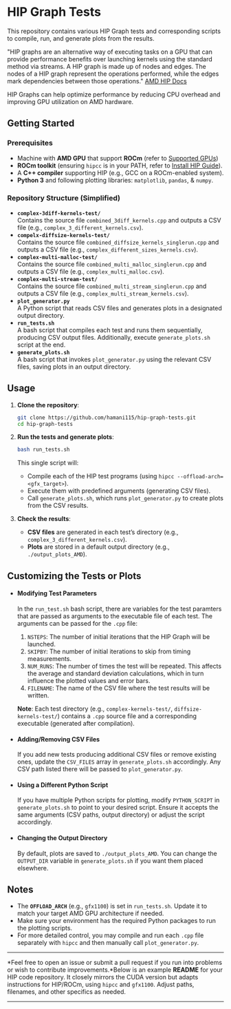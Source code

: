 # HIP Graph Tests

This repository contains various HIP Graph tests and corresponding scripts to compile, run, and generate plots from the results. 

"HIP graphs are an alternative way of executing tasks on a GPU that can provide performance benefits over launching kernels using the standard method via streams. A HIP graph is made up of nodes and edges. The nodes of a HIP graph represent the operations performed, while the edges mark dependencies between those operations." [AMD HIP Docs](https://rocm.docs.amd.com/projects/HIP/en/docs-develop/how-to/hip_runtime_api/hipgraph.html)

HIP Graphs can help optimize performance by reducing CPU overhead and improving GPU utilization on AMD hardware.

## Getting Started

### Prerequisites
- Machine with **AMD GPU** that support **ROCm** (refer to [Supported GPUs](https://rocm.docs.amd.com/projects/install-on-linux/en/develop/reference/system-requirements.html))
- **ROCm toolkit** (ensuring `hipcc` is in your PATH, refer to [Install HIP Guide](https://rocm.docs.amd.com/projects/HIP/en/develop/install/install.html)).
- A **C++ compiler** supporting HIP (e.g., GCC on a ROCm-enabled system).
- **Python 3** and following plotting libraries: `matplotlib`, `pandas`, & `numpy`.

### Repository Structure (Simplified)
- **`complex-3diff-kernels-test/`**  
  Contains the source file `combined_3diff_kernels.cpp` and outputs a CSV file (e.g., `complex_3_different_kernels.csv`).
- **`compelx-diffsize-kernels-test/`**  
  Contains the source file `combined_diffsize_kernels_singlerun.cpp` and outputs a CSV file (e.g., `complex_different_sizes_kernels.csv`).
- **`complex-multi-malloc-test/`**  
  Contains the source file `combined_multi_malloc_singlerun.cpp` and outputs a CSV file (e.g., `complex_multi_malloc.csv`).
- **`complex-multi-stream-test/`**  
  Contains the source file `combined_multi_stream_singlerun.cpp` and outputs a CSV file (e.g., `complex_multi_stream_kernels.csv`).
- **`plot_generator.py`**  
  A Python script that reads CSV files and generates plots in a designated output directory.
- **`run_tests.sh`**  
  A bash script that compiles each test and runs them sequentially, producing CSV output files. Additionally, execute `generate_plots.sh` script at the end.
- **`generate_plots.sh`**  
  A bash script that invokes `plot_generator.py` using the relevant CSV files, saving plots in an output directory.

## Usage

1. **Clone the repository**:
    ```bash
    git clone https://github.com/hamani115/hip-graph-tests.git
    cd hip-graph-tests
    ```

2. **Run the tests and generate plots**:
    ```bash
    bash run_tests.sh
    ```
   This single script will:
   - Compile each of the HIP test programs (using `hipcc --offload-arch=<gfx_target>`).
   - Execute them with predefined arguments (generating CSV files).
   - Call `generate_plots.sh`, which runs `plot_generator.py` to create plots from the CSV results.

3. **Check the results**:
   - **CSV files** are generated in each test’s directory (e.g., `complex_3_different_kernels.csv`).
   - **Plots** are stored in a default output directory (e.g., `./output_plots_AMD`).

## Customizing the Tests or Plots

- #### **Modifying Test Parameters**  
  In the `run_test.sh` bash script, there are variables for the test paramters that are passed as arguments to the executable file of each test. The arguments can be passed for the `.cpp` file:
  1. `NSTEPS`: The number of initial iterations that the HIP Graph will be launched.
  2. `SKIPBY`: The number of initial iterations to skip from timing measurements.
  3. `NUM_RUNS`: The number of times the test will be repeated. This affects the average and standard deviation calculations, which in turn influence the plotted values and error bars.
  4. `FILENAME`: The name of the CSV file where the test results will be written.

  **Note**: Each test directory (e.g., `complex-kernels-test/`, `diffsize-kernels-test/`) contains a `.cpp` source file and a corresponding executable (generated after compilation).

- #### **Adding/Removing CSV Files**  
  If you add new tests producing additional CSV files or remove existing ones, update the `CSV_FILES` array in `generate_plots.sh` accordingly. Any CSV path listed there will be passed to `plot_generator.py`.

- #### **Using a Different Python Script**  
  If you have multiple Python scripts for plotting, modify `PYTHON_SCRIPT` in `generate_plots.sh` to point to your desired script. Ensure it accepts the same arguments (CSV paths, output directory) or adjust the script accordingly.

- #### **Changing the Output Directory**  
  By default, plots are saved to `./output_plots_AMD`. You can change the `OUTPUT_DIR` variable in `generate_plots.sh` if you want them placed elsewhere.

## Notes

- The **`OFFLOAD_ARCH`** (e.g., `gfx1100`) is set in `run_tests.sh`. Update it to match your target AMD GPU architecture if needed.
- Make sure your environment has the required Python packages to run the plotting scripts.
- For more detailed control, you may compile and run each `.cpp` file separately with `hipcc` and then manually call `plot_generator.py`.

---

*Feel free to open an issue or submit a pull request if you run into problems or wish to contribute improvements.*Below is an example **README** for your HIP code repository. It closely mirrors the CUDA version but adapts instructions for HIP/ROCm, using `hipcc` and `gfx1100`. Adjust paths, filenames, and other specifics as needed.

---